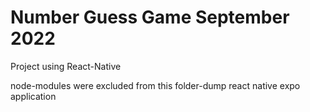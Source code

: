 # Number Guess Game          September 2022 
Project using React-Native 

  
node-modules were excluded from this folder-dump 
react native expo application 

